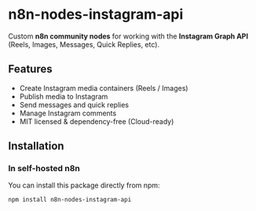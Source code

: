 # n8n-nodes-instagram-api

Custom **n8n community nodes** for working with the **Instagram Graph API** (Reels, Images, Messages, Quick Replies, etc).

## Features

- Create Instagram media containers (Reels / Images)  
- Publish media to Instagram  
- Send messages and quick replies  
- Manage Instagram comments  
- MIT licensed & dependency-free (Cloud-ready)  

## Installation

### In self-hosted n8n
You can install this package directly from npm:

```bash
npm install n8n-nodes-instagram-api
